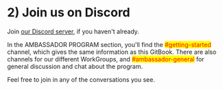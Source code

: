 # 2) Join us on Discord

Join [our Discord server](https://discord.gg/snet), if you haven't already.

In the AMBASSADOR PROGRAM section, you'll find the <mark style="color:red;">#getting-started</mark> channel, which gives the same information as this GitBook. There are also channels for our different WorkGroups, and <mark style="color:red;">#ambassador-general</mark> for general discussion and chat about the program.&#x20;

Feel free to join in any of the conversations you see.
